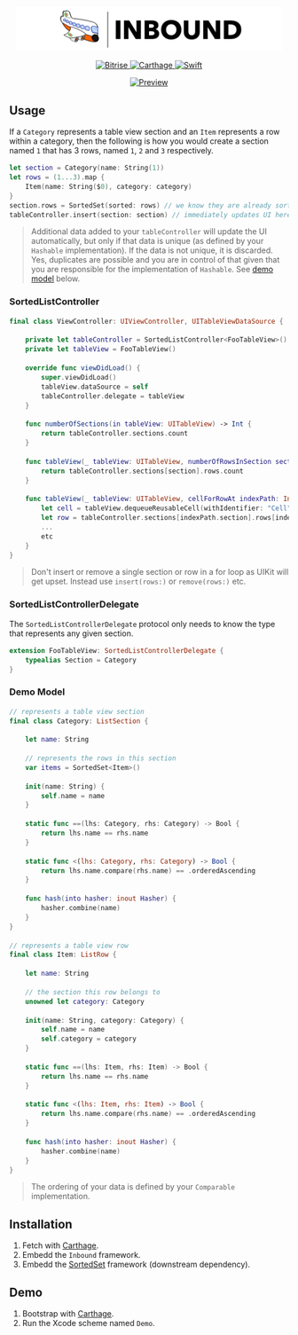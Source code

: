 <p align="center">
    <img src="Logo.png" width="480" max-width="90%" alt="Inbound" />
</p>

<p align="center">
    <a href="https://app.bitrise.io/app/9bdab7792cb297b7">
        <img src="https://app.bitrise.io/app/9bdab7792cb297b7/status.svg?token=yCTYlgBCizaQWaVBcMoaGA" alt="Bitrise"/>
    </a>
    <a href="https://img.shields.io/badge/carthage-compatible-brightgreen.svg">
        <img src="https://img.shields.io/badge/carthage-compatible-brightgreen.svg" alt="Carthage"/>
    </a>
    <a href="https://swift.org/blog/swift-5-released/">
        <img src="https://img.shields.io/badge/swift-5.0-orange.svg" alt="Swift"/>
    </a>
</p>

<p align="center">
    <a href="https://developer.apple.com/documentation/uikit/uitableview">
        <img src="https://user-images.githubusercontent.com/51816980/60034673-1785ef80-96a3-11e9-90b1-d370527fcd36.gif" alt="Preview"/>
    </a>
</p>

## Usage

If a `Category` represents a table view section and an `Item` represents a row within a category, then the following is how you would create a section named `1` that has 3 rows, named `1`, `2` and `3` respectively.


```swift
let section = Category(name: String(1))
let rows = (1...3).map {
    Item(name: String($0), category: category)
}
section.rows = SortedSet(sorted: rows) // we know they are already sorted (otherwise use SortedSet(unsorted:))
tableController.insert(section: section) // immediately updates UI here. see below about settings up a SortedListController
```

> Additional data added to your `tableController` will update the UI automatically, but only if that data is unique (as defined by your `Hashable` implementation). If the data is not unique, it is discarded. Yes, duplicates are possible and you are in control of that given that you are responsible for the implementation of `Hashable`. See [demo model](#demo-model) below.

### SortedListController

```swift
final class ViewController: UIViewController, UITableViewDataSource {

    private let tableController = SortedListController<FooTableView>()
    private let tableView = FooTableView()

    override func viewDidLoad() {
        super.viewDidLoad()
        tableView.dataSource = self
        tableController.delegate = tableView
    }

    func numberOfSections(in tableView: UITableView) -> Int {
        return tableController.sections.count
    }

    func tableView(_ tableView: UITableView, numberOfRowsInSection section: Int) -> Int {
        return tableController.sections[section].rows.count
    }

    func tableView(_ tableView: UITableView, cellForRowAt indexPath: IndexPath) -> UITableViewCell {
        let cell = tableView.dequeueReusableCell(withIdentifier: "Cell", for: indexPath)
        let row = tableController.sections[indexPath.section].rows[indexPath.row]
        ...
        etc
    }
}
```

> Don't insert or remove a single section or row in a for loop as UIKit will get upset. Instead use `insert(rows:)` or `remove(rows:)` etc.

### SortedListControllerDelegate

The `SortedListControllerDelegate` protocol only needs to know the type that represents any given section.

```swift
extension FooTableView: SortedListControllerDelegate {
    typealias Section = Category
}
```

### Demo Model

```swift
// represents a table view section
final class Category: ListSection {
    
    let name: String
    
    // represents the rows in this section
    var items = SortedSet<Item>()
    
    init(name: String) {
        self.name = name
    }

    static func ==(lhs: Category, rhs: Category) -> Bool {
        return lhs.name == rhs.name
    }
    
    static func <(lhs: Category, rhs: Category) -> Bool {
        return lhs.name.compare(rhs.name) == .orderedAscending
    }
    
    func hash(into hasher: inout Hasher) {
        hasher.combine(name)
    }
}

// represents a table view row
final class Item: ListRow {
    
    let name: String
    
    // the section this row belongs to
    unowned let category: Category
    
    init(name: String, category: Category) {
        self.name = name
        self.category = category
    }

    static func ==(lhs: Item, rhs: Item) -> Bool {
        return lhs.name == rhs.name
    }
    
    static func <(lhs: Item, rhs: Item) -> Bool {
        return lhs.name.compare(rhs.name) == .orderedAscending
    }
    
    func hash(into hasher: inout Hasher) {
        hasher.combine(name)
    }
}
```
> The ordering of your data is defined by your `Comparable` implementation.

## Installation

1. Fetch with [Carthage](https://github.com/Carthage/Carthage).
2. Embedd the `Inbound` framework.
3. Embedd the [SortedSet](https://github.com/BowdusBrown/SortedSet) framework (downstream dependency).

## Demo

1. Bootstrap with [Carthage](https://github.com/Carthage/Carthage).
2. Run the Xcode scheme named `Demo`.
